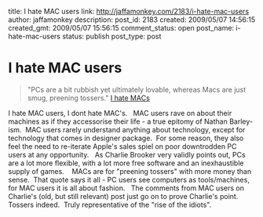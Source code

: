 title: I hate MAC users
link: http://jaffamonkey.com/2183/i-hate-mac-users
author: jaffamonkey
description: 
post_id: 2183
created: 2009/05/07 14:56:15
created_gmt: 2009/05/07 15:56:15
comment_status: open
post_name: i-hate-mac-users
status: publish
post_type: post

# I hate MAC users

> "PCs are a bit rubbish yet ultimately lovable, whereas Macs are just smug, preening tossers." [I hate MACs](http://www.guardian.co.uk/commentisfree/2007/feb/05/comment.media)

I hate MAC users, I dont hate MAC's.   MAC users rave on about their machines as if they accessorise their life - a true epitomy of Nathan Barley-ism.  MAC users rarely understand anything about technology, except for technology that comes in designer package.  For some reason, they also feel the need to re-iterate Apple's sales spiel on poor downtrodden PC users at any opportunity.   As Charlie Brooker very validly points out, PCs are a lot more flexible, with a lot more free software and an inexhaustible supply of games.    MACs are for "preening tossers" with more money than sense.  That quote says it all - PC users see computers as tools/machines,  for MAC users it is all about fashion.   The comments from MAC users on Charlie's (old, but still relevant) post just go on to prove Charlie's point.   Tossers indeed.  Truly representative of the "rise of the idiots".